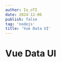 ```yaml
---
author: Io_oTI
date: 2024-12-06
publish: false
tag: 'nodejs'
title: 'Vue Data UI'
---
```


# Vue Data UI

